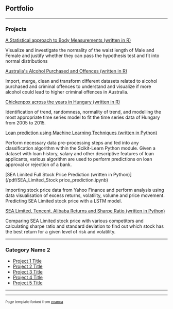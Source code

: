 ## Portfolio

---

### Projects 

[A Statistical approach to Body Measurements (written in R)](/pdf/Body_Measurement_investigation.pdf)

Visualize and investigate the normality of the waist length of Male and Female and justify whether they can pass the hypothesis test and fit into normal distributions

[Australia's Alcohol Purchased and Offences (written in R)](/pdf/Data_wrangling_assignment_2.pdf)

Import, merge, clean and transform different datasets related to alcohol purchased and criminal offences to understand and visualize if more alcohol could lead to higher criminal offences in Australia. 

[Chickenpox across the years in Hungary (written in R)](/pdf/TSA_Group_Assignment.pdf)

Identification of trend, randomness, normality of trend, and modelling the most appropriate time series model to fit the time series data of Hungary from 2005 to 2015.  

[Loan prediction using Machine Learning Techniques (written in Python)](/pdf/Phase1_Group35.ipynb)

Perform necessary data pre-processing steps and fed into any classification algorithm within the Scikit-Learn Python module.
Given a dataset with loan history, salary and other descriptive features of loan applicants, various algorithm are used to perform predictions on loan approval or rejection of a bank.

[SEA Limited Full Stock Price Prediction (written in Python)](/pdf/SEA_Limited_Stock price_prediction.ipynb)

Importing stock price data from Yahoo Finance and perform analysis using data visualisation of excess returns, volatility, volume and price movement. Predicting SEA Limited stock price with a LSTM model. 

[SEA Limited, Tencent, Alibaba Returns and Sharpe Ratio (written in Python)](/pdf/SEA_Alibaba_Tencent_analysis_sharpe_sd.ipynb)

Comparing SEA Limited stock price with various competitors and calculating sharpe ratio and standard deviation to find out which stock has the best return for a given level of risk and volatility. 

---


### Category Name 2

- [Project 1 Title](http://example.com/)
- [Project 2 Title](http://example.com/)
- [Project 3 Title](http://example.com/)
- [Project 4 Title](http://example.com/)
- [Project 5 Title](http://example.com/)

---




---
<p style="font-size:11px">Page template forked from <a href="https://github.com/evanca/quick-portfolio">evanca</a></p>
<!-- Remove above link if you don't want to attibute -->
